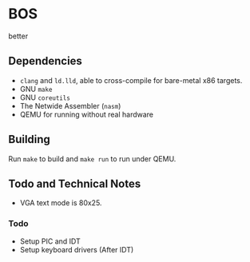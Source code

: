 # BOS
better

## Dependencies

- `clang` and `ld.lld`, able to cross-compile for bare-metal x86 targets.
- GNU `make`
- GNU `coreutils`
- The Netwide Assembler (`nasm`)
- QEMU for running without real hardware

## Building

Run `make` to build and `make run` to run under QEMU.

## Todo and Technical Notes

- VGA text mode is 80x25.

### Todo
- Setup PIC and IDT
- Setup keyboard drivers (After IDT)
